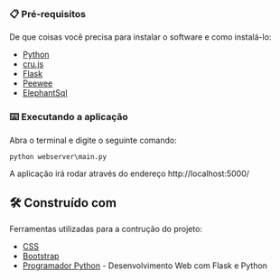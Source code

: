 ### 📋 Pré-requisitos

De que coisas você precisa para instalar o software e como instalá-lo:

* [Python](https://www.python.org/downloads/)
* [cru.js](https://github.com/Iazzetta/cru.js/blob/main/src/cru.js)
* [Flask](https://flask.palletsprojects.com/en/3.0.x/)
* [Peewee](https://docs.peewee-orm.com/en/latest/)
* [ElephantSql](https://www.elephantsql.com/)



### ⌨️ Executando a aplicação

Abra o terminal e digite o seguinte comando:

```
python webserver\main.py
```

A aplicação irá rodar através do endereço http://localhost:5000/

## 🛠️ Construído com

Ferramentas utilizadas para a contrução do projeto:

* [CSS](https://www.w3schools.com/css/)
* [Bootstrap](https://getbootstrap.com/)
* [Programador Python](https://www.youtube.com/playlist?list=PL39zbyHjgjrbsP3xFSc-YH-6FN8WNpglh) - Desenvolvimento Web com Flask e Python
